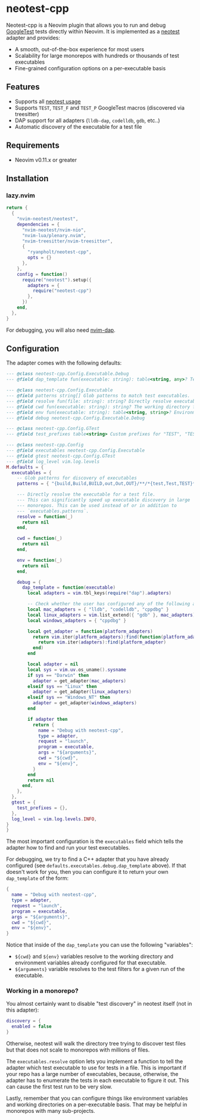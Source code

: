 # neotest-cpp

Neotest-cpp is a Neovim plugin that allows you to run and debug [GoogleTest](https://github.com/google/googletest) tests directly within Neovim.
It is implemented as a [neotest](https://github.com/nvim-neotest/neotest) adapter and provides:

* A smooth, out-of-the-box experience for most users
* Scalability for large monorepos with hundreds or thousands of test executables
* Fine-grained configuration options on a per-executable basis


## Features

* Supports all [neotest usage](https://github.com/nvim-neotest/neotest#usage) 
* Supports `TEST`, `TEST_F` and `TEST_P` GoogleTest macros (discovered via treesitter)
* DAP support for all adapters (`lldb-dap`, `codelldb`, `gdb`, etc..)
* Automatic discovery of the executable for a test file

## Requirements

* Neovim v0.11.x or greater

## Installation

### lazy.nvim

```lua
return {
  {
    "nvim-neotest/neotest",
    dependencies = {
      "nvim-neotest/nvim-nio",
      "nvim-lua/plenary.nvim",
      "nvim-treesitter/nvim-treesitter",
      { 
        "ryanpholt/neotest-cpp",
        opts = {}
      },
    },
    config = function()
      require("neotest").setup({
        adapters = {
          require("neotest-cpp")
        },
      })
    end,
  },
}
```

For debugging, you will also need [nvim-dap](https://github.com/mfussenegger/nvim-dap).

## Configuration

The adapter comes with the following defaults:

```lua
--- @class neotest-cpp.Config.Executable.Debug
--- @field dap_template fun(executable: string): table<string, any>? Template for dap config

--- @class neotest-cpp.Config.Executable
--- @field patterns string[] Glob patterns to match test executables.
--- @field resolve fun(file: string): string? Directly resolve executable for a test file
--- @field cwd fun(executable: string): string? The working directory for the executable
--- @field env fun(executable: string): table<string, string>? Environment variables for the executable
--- @field debug neotest-cpp.Config.Executable.Debug

--- @class neotest-cpp.Config.GTest
--- @field test_prefixes table<string> Custom prefixes for "TEST", "TEST_P" and "TEST_F". Needed to parse tests if your code has wrappers around the gtest macros.

--- @class neotest-cpp.Config
--- @field executables neotest-cpp.Config.Executable
--- @field gtest neotest-cpp.Config.GTest
--- @field log_level vim.log.levels
M.defaults = {
  executables = {
    -- Glob patterns for discovery of executables
    patterns = { "{build,Build,BUILD,out,Out,OUT}/**/*{test,Test,TEST}*" },

    --- Directly resolve the executable for a test file.
    --- This can significantly speed up executable discovery in large
    --- monorepos. This can be used instead of or in addition to
    --- `executables.patterns`.
    resolve = function(_)
      return nil
    end,

    cwd = function(_)
      return nil
    end,

    env = function(_)
      return nil
    end,

    debug = {
      dap_template = function(executable)
        local adapters = vim.tbl_keys(require("dap").adapters)

        -- Check whether the user has configured any of the following adapters.
        local mac_adapters = { "lldb", "codelldb", "cppdbg" }
        local linux_adapters = vim.list_extend({ "gdb" }, mac_adapters)
        local windows_adapters = { "cppdbg" }

        local get_adapter = function(platform_adapters)
          return vim.iter(platform_adapters):find(function(platform_adapter)
            return vim.iter(adapters):find(platform_adapter)
          end)
        end

        local adapter = nil
        local sys = vim.uv.os_uname().sysname
        if sys == "Darwin" then
          adapter = get_adapter(mac_adapters)
        elseif sys == "Linux" then
          adapter = get_adapter(linux_adapters)
        elseif sys == "Windows_NT" then
          adapter = get_adapter(windows_adapters)
        end

        if adapter then
          return {
            name = "Debug with neotest-cpp",
            type = adapter,
            request = "launch",
            program = executable,
            args = "${arguments}",
            cwd = "${cwd}",
            env = "${env}",
          }
        end
        return nil
      end,
    },
  },
  gtest = {
    test_prefixes = {},
  },
  log_level = vim.log.levels.INFO,
}
}
```

The most important configuration is the `executables` field which tells the adapter how to find and run your test
executables.

For debugging, we try to find a C++ adapter that you have already configured (see 
`defaults.executables.debug.dap_template` above). If that doesn't work for you, then you can configure it to return
your own `dap_template` of the form:

```lua
{
  name = "Debug with neotest-cpp",
  type = adapter,
  request = "launch",
  program = executable,
  args = "${arguments}",
  cwd = "${cwd}",
  env = "${env}",
}
```

Notice that inside of the `dap_template` you can use the following "variables":

* `${cwd}` and `${env}` variables resolve to the working directory and environment variables already configured for that 
executable.
* `${arguments}` variable resolves to the test filters for a given run of the executable.

### Working in a monorepo?

You almost certainly want to disable "test discovery" in neotest itself (not in this adapter):

```lua
discovery = {
  enabled = false
}
```

Otherwise, neotest will walk the directory tree trying to discover test files but that does not scale to monorepos
with millions of files.

The `executables.resolve` option lets you implement a function to tell the adapter which test executable to
use for tests in a file. This is important if your repo has a large number of executables, because, otherwise, the 
adapter has to enumerate the tests in each executable to figure it out. This can cause the first test run to be very 
slow.

Lastly, remember that you can configure things like environment variables and working directories on a per-executable
basis. That may be helpful in monorepos with many sub-projects.
